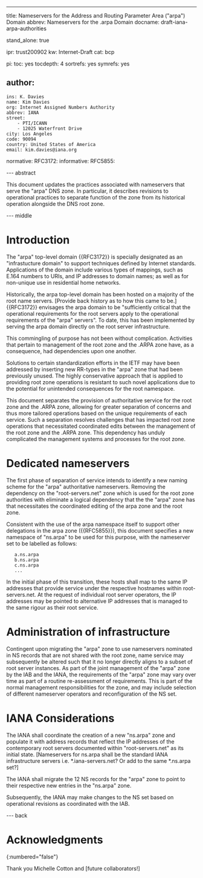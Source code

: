 ---
title: Nameservers for the Address and Routing Parameter Area ("arpa") Domain
abbrev: Nameservers for the .arpa Domain
docname: draft-iana-arpa-authorities

stand_alone: true

ipr: trust200902
kw: Internet-Draft
cat: bcp

pi:
  toc: yes
  tocdepth: 4
  sortrefs: yes
  symrefs: yes
  
author:
  -
    ins: K. Davies
    name: Kim Davies
    org: Internet Assigned Numbers Authority
    abbrev: IANA
    street:
        - PTI/ICANN
        - 12025 Waterfront Drive
    city: Los Angeles
    code: 90094
    country: United States of America
    email: kim.davies@iana.org
    
normative:
  RFC3172:
informative:
  RFC5855:

--- abstract

This document updates the practices associated with nameservers that serve
the "arpa" DNS zone. In particular, it describes revisions to operational
practices to separate function of the zone from its historical operation
alongside the DNS root zone.

--- middle

# Introduction

The "arpa" top-level domain {{RFC3172}} is specially designated as
an "infrastucture domain" to support techniques defined by Internet
standards. Applications of the domain include various types of mappings,
such as E.164 numbers to URIs, and IP addresses to domain names; as well
as for non-unique use in residential home networks.

Historically, the arpa top-level domain has been hosted on a majority
of the root name servers. [Provide back history as to how this came to
be.] {{RFC3172}} envisages the arpa domain to be "sufficiently critical
that the operational requirements for the root servers apply to the
operational requirements of the "arpa" servers". To date, this has been
implemented by serving the arpa domain directly on the root server
infrastructure.

This commingling of purpose has not been without complication.
Activities that pertain to management of the root zone and the .ARPA
zone have, as a consequence, had dependencies upon one another.

Solutions to certain standardization efforts in the IETF may have been
addressed by inserting new RR-types in the "arpa" zone that had been
previously unused. The highly conservative approach that is applied to
providing root zone operations is resistant to such novel applications
due to the potential for unintended consequences for the root namespace.

This document separates the provision of authoritative service for
the root zone and the .ARPA zone, allowing for greater separation
of concerns and thus more tailored operations based on the unique
requirements of each service. Such a separation resolves challenges
that has impacted root zone operations that necessitated coordinated
edits between the management of the root zone and the .ARPA zone. This
dependency has unduly complicated the management systems and processes
for the root zone.

# Dedicated nameservers

The first phase of separation of service intends to identify a new
naming scheme for the "arpa" authoritative nameservers. Removing the
dependency on the "root-servers.net" zone which is used for the root
zone authorities with eliminate a logical dependency that the the "arpa"
zone has that necessitates the coordinated editing of the arpa zone and
the root zone.

Consistent with the use of the arpa namespace itself to support other
delegations in the arpa zone ({{RFC5855}}), this document specifies
a new namespace of "ns.arpa" to be used for this purpose, with the
nameserver set to be labelled as follows:

~~~~~
   a.ns.arpa
   b.ns.arpa
   c.ns.arpa
   ...
~~~~~

In the initial phase of this transition, these hosts shall map to the
same IP addresses that provide service under the respective hostnames
within root-servers.net. At the request of individual root server
operators, the IP addresses may be pointed to alternative IP addresses
that is managed to the same rigour as their root service.

# Administration of infrastructure

Contingent upon migrating the "arpa" zone to use nameservers nominated
in NS records that are not shared with the root zone, name service
may subsequently be altered such that it no longer directly aligns to
a subset of root server instances. As part of the joint management
of the "arpa" zone by the IAB and the IANA, the requirements of the
"arpa" zone may vary over time as part of a routine re-assessment of
requirements. This is part of the normal management responsibilities for
the zone, and may include selection of different nameserver operators
and reconfiguration of the NS set.

# IANA Considerations

The IANA shall coordinate the creation of a new "ns.arpa" zone and
populate it with address records that reflect the IP addresses of the
contemporary root servers documented within "root-servers.net" as its
initial state. [Nameservers for ns.arpa shall be the standard IANA
infrastructure servers i.e. *.iana-servers.net? Or add to the same
*.ns.arpa set?]

The IANA shall migrate the 12 NS records for the "arpa" zone to point to
their respective new entries in the "ns.arpa" zone. 

Subsequently, the IANA may make changes to the NS set based on operational
revisions as coordinated with the IAB.

--- back

# Acknowledgments
{:numbered="false"}

Thank you Michelle Cotton and [future collaborators!]


